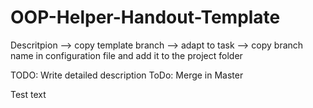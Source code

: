 # OOP-Helper-Handout-Template

Descritpion
--> copy template branch
--> adapt to task
--> copy branch name in configuration file and add it to the project folder

TODO: Write detailed description
ToDo: Merge in Master

Test text